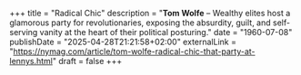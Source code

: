 +++
title = "Radical Chic"
description = "**Tom Wolfe** – Wealthy elites host a glamorous party for revolutionaries, exposing the absurdity, guilt, and self-serving vanity at the heart of their political posturing."
date = "1960-07-08"
publishDate = "2025-04-28T21:21:58+02:00" 
externalLink = "https://nymag.com/article/tom-wolfe-radical-chic-that-party-at-lennys.html"
draft = false
+++

